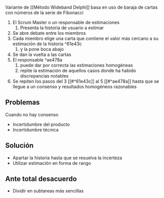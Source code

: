 Variante de [[Método Wideband Delphi]] basa en uso de baraja de cartas con números de la serie de Fibonacci

1. El Scrum Master o un responsable de estimaciones
	1. Presenta la historia de usuario a estimar
2. Se abre debate entre los miembros 
3. Cada miembro elige una carta que contiene el valor más cercano a su estimación de la historia  ^61e43c
	1. y la pone boca abajo
4. Se dan la vuelta a las cartas
5. El responsable  ^ae478a
	1. puede dar por correcta las estimaciones homogéneas 
	2. repite la estimación de aquellos casos donde ha habido discrepancias notables
6. Se repiten los pasos del 3 [[#^61e43c]] al 5 [[#^ae478a]] hasta que se llegue a un consenso y resultados homogéneos razonables


## Problemas  

Cuando no hay consenso 
- Incertidumbre del producto
- Incertidumbre técnica

## Solución

- Apartar la historia hasta que se resuelva la incerteza
- Utilizar estimación en forma de rango

## Ante total desacuerdo 
- Dividir en subtareas más sencillas